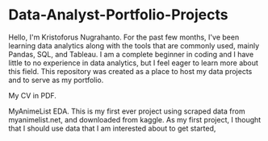 # Data-Analyst-Portfolio-Projects

Hello, I'm Kristoforus Nugrahanto. For the past few months, I've been learning data analytics along with the tools that are commonly used, mainly Pandas, SQL, and Tableau.
I am a complete beginner in coding and I have little to no experience in data analytics, but I feel eager to learn more about this field. 
This repository was created as a place to host my data projects and to serve as my portfolio.

My CV in PDF.

MyAnimeList EDA.
This is my first ever project using scraped data from myanimelist.net, and downloaded from kaggle. As my first project,
I thought that I should use data that I am interested about to get started, 
